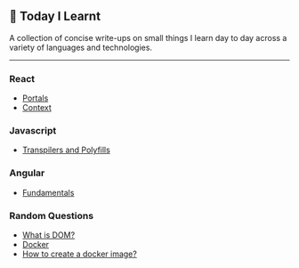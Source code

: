 ## 📝 Today I Learnt

A collection of concise write-ups on small things I learn day to day across a
variety of languages and technologies.

---

### React

- [Portals](React/Portals.md)
- [Context](React/Context.md)

### Javascript

- [Transpilers and Polyfills](Javascript/Transpilers-and-Polyfills.md)

### Angular

- [Fundamentals](Angular/Fundamentals.md)

### Random Questions

- [What is DOM?](Random/DOM.md)
- [Docker](Random/Docker.md)
- [How to create a docker image?](Random/DockerImage.md)
